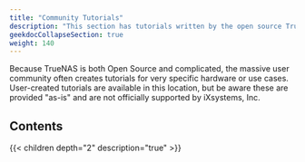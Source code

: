 ```yaml
---
title: "Community Tutorials"
description: "This section has tutorials written by the open source TrueNAS Community about specific TrueNAS SCALE configurations and use cases."
geekdocCollapseSection: true
weight: 140
---
```


Because TrueNAS is both Open Source and complicated, the massive user community often creates tutorials for very specific hardware or use cases. User-created tutorials are available in this location, but be aware these are provided "as-is" and are not officially supported by iXsystems, Inc.

## Contents

{{< children depth="2" description="true" >}}

